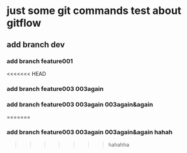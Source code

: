 # just some git commands test about gitflow

## add branch dev

### add branch feature001

<<<<<<< HEAD
### add branch feature003  003again
### add branch feature003  003again 003again&again
=======
### add branch feature003  003again 003again&again  hahah 
>>>>>>> hahahha
